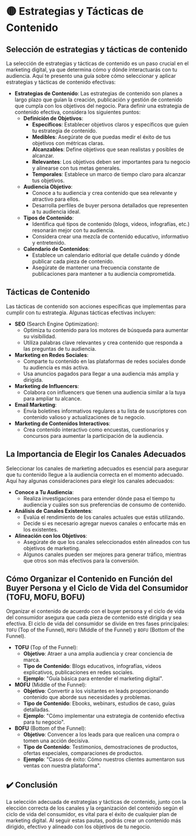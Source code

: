# 🟡 Estrategias y Tácticas de Contenido

## Selección de estrategias y tácticas de contenido
La selección de estrategias y tácticas de contenido es un paso crucial en el marketing digital, ya que determina cómo y dónde interactuarás con tu audiencia. Aquí te presento una guía sobre cómo seleccionar y aplicar estrategias y tácticas de contenido efectivas:
- **Estrategias de Contenido**: Las estrategias de contenido son planes a largo plazo que guían la creación, publicación y gestión de contenido que cumpla con los objetivos del negocio. Para definir una estrategia de contenido efectiva, considera los siguientes puntos:
    - **Definición de Objetivos**:
        - **Específicos**: Establecer objetivos claros y específicos que guíen tu estrategia de contenido.
        - **Medibles**: Asegúrate de que puedas medir el éxito de tus objetivos con métricas claras.
        - **Alcanzables**: Define objetivos que sean realistas y posibles de alcanzar.
        - **Relevantes**: Los objetivos deben ser importantes para tu negocio y alinearse con tus metas generales.
        - **Temporales**: Establece un marco de tiempo claro para alcanzar tus objetivos.
    - **Audiencia Objetivo**:
        - Conoce a tu audiencia y crea contenido que sea relevante y atractivo para ellos.
        - Desarrolla perfiles de buyer persona detallados que representen a tu audiencia ideal.
    - **Tipos de Contenido**:
        - Identifica qué tipos de contenido (blogs, videos, infografías, etc.) resonarán mejor con tu audiencia.
        - Considera crear una mezcla de contenido educativo, informativo y entretenido.
    - **Calendario de Contenidos**:
        - Establece un calendario editorial que detalle cuándo y dónde publicar cada pieza de contenido.
        - Asegúrate de mantener una frecuencia constante de publicaciones para mantener a tu audiencia comprometida.

## Tácticas de Contenido
Las tácticas de contenido son acciones específicas que implementas para cumplir con tu estrategia. Algunas tácticas efectivas incluyen:
- **SEO** (Search Engine Optimization):
    - Optimiza tu contenido para los motores de búsqueda para aumentar su visibilidad.
    - Utiliza palabras clave relevantes y crea contenido que responda a las preguntas de tu audiencia.
- **Marketing en Redes Sociales**:
    - Comparte tu contenido en las plataformas de redes sociales donde tu audiencia es más activa.
    - Usa anuncios pagados para llegar a una audiencia más amplia y dirigida.
- **Marketing de Influencers**:
    - Colabora con influencers que tienen una audiencia similar a la tuya para ampliar tu alcance.
- **Email Marketing**:
    - Envía boletines informativos regulares a tu lista de suscriptores con contenido valioso y actualizaciones de tu negocio.
- **Marketing de Contenidos Interactivos**:
    - Crea contenido interactivo como encuestas, cuestionarios y concursos para aumentar la participación de la audiencia.


## La Importancia de Elegir los Canales Adecuados
Seleccionar los canales de marketing adecuados es esencial para asegurar que tu contenido llegue a la audiencia correcta en el momento adecuado. Aquí hay algunas consideraciones para elegir los canales adecuados:
- **Conoce a Tu Audiencia**:
    - Realiza investigaciones para entender dónde pasa el tiempo tu audiencia y cuáles son sus preferencias de consumo de contenido.
- **Análisis de Canales Existentes**:
    - Evalúa el rendimiento de los canales actuales que estás utilizando.
    - Decide si es necesario agregar nuevos canales o enfocarte más en los existentes.
- **Alineación con los Objetivos**:
    - Asegúrate de que los canales seleccionados estén alineados con tus objetivos de marketing.
    - Algunos canales pueden ser mejores para generar tráfico, mientras que otros son más efectivos para la conversión.


## Cómo Organizar el Contenido en Función del Buyer Persona y el Ciclo de Vida del Consumidor (TOFU, MOFU, BOFU)
Organizar el contenido de acuerdo con el buyer persona y el ciclo de vida del consumidor asegura que cada pieza de contenido esté dirigida y sea efectiva. El ciclo de vida del consumidor se divide en tres fases principales: `TOFU` (Top of the Funnel), `MOFU` (Middle of the Funnel) y `BOFU` (Bottom of the Funnel).
- **TOFU** (Top of the Funnel):
    - **Objetivo**: Atraer a una amplia audiencia y crear conciencia de marca.
    - **Tipo de Contenido**: Blogs educativos, infografías, videos explicativos, publicaciones en redes sociales.
    - **Ejemplo**: "Guía básica para entender el marketing digital".
- **MOFU** (Middle of the Funnel):
    - **Objetivo**: Convertir a los visitantes en leads proporcionando contenido que aborde sus necesidades y problemas.
    - **Tipo de Contenido**: Ebooks, webinars, estudios de caso, guías detalladas.
    - **Ejemplo**: "Cómo implementar una estrategia de contenido efectiva para tu negocio".
- **BOFU** (Bottom of the Funnel):
    - **Objetivo**: Convencer a los leads para que realicen una compra o tomen una acción decisiva.
    - **Tipo de Contenido**: Testimonios, demostraciones de productos, ofertas especiales, comparaciones de productos.
    - **Ejemplo**: "Casos de éxito: Cómo nuestros clientes aumentaron sus ventas con nuestra plataforma".

## ✔️ Conclusión
La selección adecuada de estrategias y tácticas de contenido, junto con la elección correcta de los canales y la organización del contenido según el ciclo de vida del consumidor, es vital para el éxito de cualquier plan de marketing digital. Al seguir estas pautas, podrás crear un contenido más dirigido, efectivo y alineado con los objetivos de tu negocio.